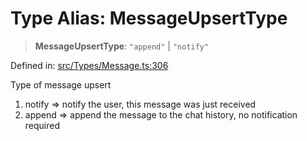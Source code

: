 # Type Alias: MessageUpsertType

> **MessageUpsertType**: `"append"` \| `"notify"`

Defined in: [src/Types/Message.ts:306](https://github.com/Fokusdotid/bail/blob/a1b2bb6d3d63874a4f497e70ebd6347b2869da8e/src/Types/Message.ts#L306)

Type of message upsert
1. notify => notify the user, this message was just received
2. append => append the message to the chat history, no notification required
